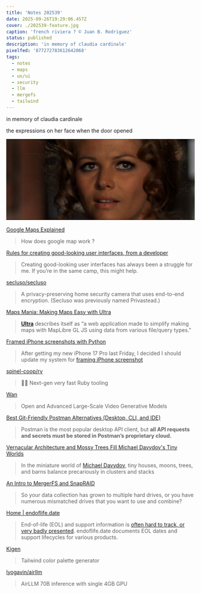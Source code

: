 ```yaml
---
title: 'Notes 202539'
date: 2025-09-26T19:29:06.457Z
cover: ./202539-feature.jpg
caption: 'french riviera ? © Juan B. Rodriguez'
status: published
description: 'in memory of claudia cardinale'
pixelfed: '877272783612642068'
tags:
  - notes
  - maps
  - ux/ui
  - security
  - llm
  - mergefs
  - tailwind
---
```


in memory of claudia cardinale

the expressions on her face when the door opened

![claudia](./claudia.jpg)

[Google Maps Explained](https://www.secretsofmaps.com/)

> How does google map work ?

[Rules for creating good-looking user interfaces, from a developer](https://weberdominik.com/blog/rules-user-interfaces/)

> Creating good-looking user interfaces has always been a struggle for me. If you’re in the same camp, this might help.

[secluso/secluso](https://github.com/secluso/secluso)

> A privacy-preserving home security camera that uses end-to-end encryption. (Secluso was previously named Privastead.)

[Maps Mania: Making Maps Easy with Ultra](https://googlemapsmania.blogspot.com/2025/09/making-maps-easy-with-ultra.html)

> [**Ultra**](https://overpass-ultra.us/) describes itself as “a web application made to simplify making maps with MapLibre GL JS using data from various file/query types.”

[Framed iPhone screenshots with Python](https://leancrew.com/all-this/2025/09/framed-iphone-screenshots-with-python/)

> After getting my new iPhone 17 Pro last Friday, I decided I should update my system for [framing iPhone screenshot](https://leancrew.com/all-this/2025/03/framed-iphone-screenshots/)

[spinel-coop/rv](https://github.com/spinel-coop/rv)

> 💎💨 Next-gen very fast Ruby tooling

[Wan](https://www.opensourceprojects.dev/post/1970166697664626794)

> Open and Advanced Large-Scale Video Generative Models

[Best Git-Friendly Postman Alternatives (Desktop, CLI, and IDE)](https://yaak.app/blog/git-friendly-postman-alternatives)

> Postman is the most popular desktop API client, but **all API requests and secrets must be stored in Postman’s proprietary cloud.**

[Vernacular Architecture and Mossy Trees Fill Michael Davydov's Tiny Worlds](https://www.thisiscolossal.com/2025/09/michael-davydov-miniature-house-sculptures/)

> In the miniature world of [Michael Davydov](https://www.instagram.com/michael_davydov_/), tiny houses, moons, trees, and barns balance precariously in clusters and stacks

[An Intro to MergerFS and SnapRAID](https://noted.lol/an-intro-to-mergerfs-and-snapraid/)

> So your data collection has grown to multiple hard drives, or you have numerous mismatched drives that you want to use and combine?

[Home | endoflife.date](https://endoflife.date/)

> End-of-life (EOL) and support information is [often hard to track, or very badly presented](https://twitter.com/captn3m0/status/1110504412064239617). endoflife.date documents EOL dates and support lifecycles for various products.

[Kigen](https://kigen.design/color)

> Tailwind color palette generator

[lyogavin/airllm](https://github.com/lyogavin/airllm)

> AirLLM 70B inference with single 4GB GPU

